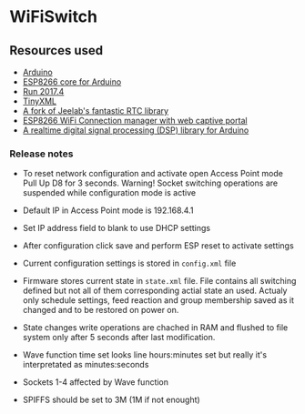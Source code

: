 # WiFiSwitch

## Resources used

* [Arduino](https://github.com/arduino/Arduino)
* [ESP8266 core for Arduino](https://github.com/esp8266/Arduino)
* [Run 2017.4](https://github.com/emelianov/Run)
* [TinyXML](https://github.com/adafruit/TinyXML)
* [A fork of Jeelab's fantastic RTC library](https://github.com/adafruit/RTClib)
* [ESP8266 WiFi Connection manager with web captive portal](https://github.com/tzapu/WiFiManager)
* [A realtime digital signal processing (DSP) library for Arduino](https://github.com/JonHub/Filters)

### Release notes

* To reset network configuration and activate open Access Point mode Pull Up D8 for 3 seconds. Warning! Socket switching operations are suspended while configuration mode is active

* Default IP in Access Point mode is 192.168.4.1

* Set IP address field to blank to use DHCP settings

* After configuration click save and perform ESP reset to activate settings

* Current configuration settings is stored in `config.xml` file

* Firmware stores current state in `state.xml` file. File contains all switching defined but not all of them corresponding actial state an used.
Actualy only schedule settings, feed reaction and group membership saved as it changed and to be restored on power on.

* State changes write operations are chached in RAM and flushed to file system only after 5 seconds after last modification.

* Wave function time set looks line hours:minutes set but really it's interpretated as minutes:seconds

* Sockets 1-4 affected by Wave function

* SPIFFS should be set to 3M (1M if not enought)
